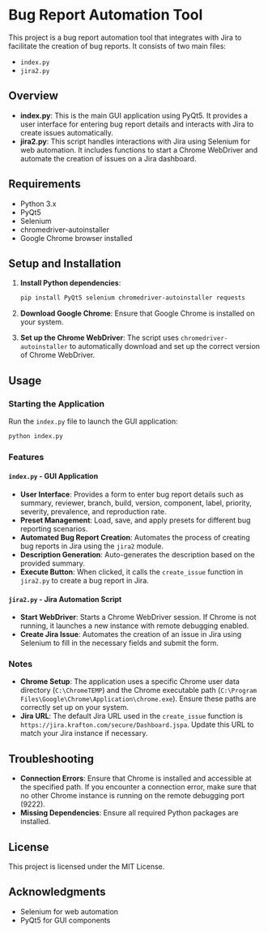 
# Bug Report Automation Tool

This project is a bug report automation tool that integrates with Jira to facilitate the creation of bug reports. It consists of two main files:

- `index.py`
- `jira2.py`

## Overview

- **index.py**: This is the main GUI application using PyQt5. It provides a user interface for entering bug report details and interacts with Jira to create issues automatically.
- **jira2.py**: This script handles interactions with Jira using Selenium for web automation. It includes functions to start a Chrome WebDriver and automate the creation of issues on a Jira dashboard.

## Requirements

- Python 3.x
- PyQt5
- Selenium
- chromedriver-autoinstaller
- Google Chrome browser installed

## Setup and Installation

1. **Install Python dependencies**:
   ```bash
   pip install PyQt5 selenium chromedriver-autoinstaller requests
   ```

2. **Download Google Chrome**:
   Ensure that Google Chrome is installed on your system.

3. **Set up the Chrome WebDriver**:
   The script uses `chromedriver-autoinstaller` to automatically download and set up the correct version of Chrome WebDriver.

## Usage

### Starting the Application

Run the `index.py` file to launch the GUI application:

```bash
python index.py
```

### Features

#### `index.py` - GUI Application

- **User Interface**: Provides a form to enter bug report details such as summary, reviewer, branch, build, version, component, label, priority, severity, prevalence, and reproduction rate.
- **Preset Management**: Load, save, and apply presets for different bug reporting scenarios.
- **Automated Bug Report Creation**: Automates the process of creating bug reports in Jira using the `jira2` module.
- **Description Generation**: Auto-generates the description based on the provided summary.
- **Execute Button**: When clicked, it calls the `create_issue` function in `jira2.py` to create a bug report in Jira.

#### `jira2.py` - Jira Automation Script

- **Start WebDriver**: Starts a Chrome WebDriver session. If Chrome is not running, it launches a new instance with remote debugging enabled.
- **Create Jira Issue**: Automates the creation of an issue in Jira using Selenium to fill in the necessary fields and submit the form.

### Notes

- **Chrome Setup**: The application uses a specific Chrome user data directory (`C:\ChromeTEMP`) and the Chrome executable path (`C:\Program Files\Google\Chrome\Application\chrome.exe`). Ensure these paths are correctly set up on your system.
- **Jira URL**: The default Jira URL used in the `create_issue` function is `https://jira.krafton.com/secure/Dashboard.jspa`. Update this URL to match your Jira instance if necessary.

## Troubleshooting

- **Connection Errors**: Ensure that Chrome is installed and accessible at the specified path. If you encounter a connection error, make sure that no other Chrome instance is running on the remote debugging port (9222).
- **Missing Dependencies**: Ensure all required Python packages are installed.

## License

This project is licensed under the MIT License.

## Acknowledgments

- Selenium for web automation
- PyQt5 for GUI components

